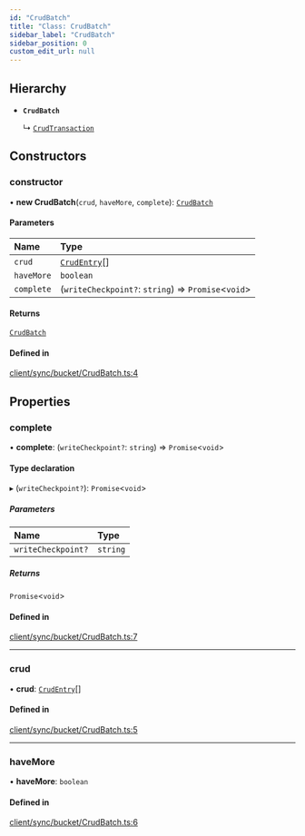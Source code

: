 ```yaml
---
id: "CrudBatch"
title: "Class: CrudBatch"
sidebar_label: "CrudBatch"
sidebar_position: 0
custom_edit_url: null
---
```


## Hierarchy

- **`CrudBatch`**

  ↳ [`CrudTransaction`](CrudTransaction.md)

## Constructors

### constructor

• **new CrudBatch**(`crud`, `haveMore`, `complete`): [`CrudBatch`](CrudBatch.md)

#### Parameters

| Name | Type |
| :------ | :------ |
| `crud` | [`CrudEntry`](CrudEntry.md)[] |
| `haveMore` | `boolean` |
| `complete` | (`writeCheckpoint?`: `string`) => `Promise`<`void`\> |

#### Returns

[`CrudBatch`](CrudBatch.md)

#### Defined in

[client/sync/bucket/CrudBatch.ts:4](https://github.com/powersync-ja/powersync-react-native-sdk/blob/65a3c12/packages/powersync-sdk-common/src/client/sync/bucket/CrudBatch.ts#L4)

## Properties

### complete

• **complete**: (`writeCheckpoint?`: `string`) => `Promise`<`void`\>

#### Type declaration

▸ (`writeCheckpoint?`): `Promise`<`void`\>

##### Parameters

| Name | Type |
| :------ | :------ |
| `writeCheckpoint?` | `string` |

##### Returns

`Promise`<`void`\>

#### Defined in

[client/sync/bucket/CrudBatch.ts:7](https://github.com/powersync-ja/powersync-react-native-sdk/blob/65a3c12/packages/powersync-sdk-common/src/client/sync/bucket/CrudBatch.ts#L7)

___

### crud

• **crud**: [`CrudEntry`](CrudEntry.md)[]

#### Defined in

[client/sync/bucket/CrudBatch.ts:5](https://github.com/powersync-ja/powersync-react-native-sdk/blob/65a3c12/packages/powersync-sdk-common/src/client/sync/bucket/CrudBatch.ts#L5)

___

### haveMore

• **haveMore**: `boolean`

#### Defined in

[client/sync/bucket/CrudBatch.ts:6](https://github.com/powersync-ja/powersync-react-native-sdk/blob/65a3c12/packages/powersync-sdk-common/src/client/sync/bucket/CrudBatch.ts#L6)
